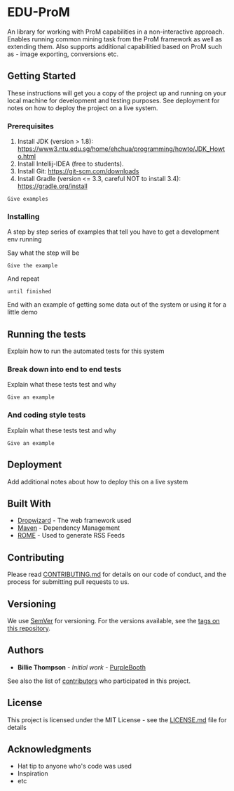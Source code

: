# EDU-ProM

An library for working with ProM capabilities in a non-interactive approach. Enables running common mining task from the ProM framework as well as extending them. Also supports additional capabilitied based on ProM such as - image exporting, conversions etc.

## Getting Started

These instructions will get you a copy of the project up and running on your local machine for development and testing purposes. See deployment for notes on how to deploy the project on a live system.

### Prerequisites

1.	Install JDK (version > 1.8): https://www3.ntu.edu.sg/home/ehchua/programming/howto/JDK_Howto.html
2.	Install Intellij-IDEA (free to students).
3.	Install Git: https://git-scm.com/downloads
4.	Install Gradle (version <= 3.3, careful NOT to install 3.4): https://gradle.org/install


```
Give examples
```

### Installing

A step by step series of examples that tell you have to get a development env running

Say what the step will be

```
Give the example
```

And repeat

```
until finished
```

End with an example of getting some data out of the system or using it for a little demo

## Running the tests

Explain how to run the automated tests for this system

### Break down into end to end tests

Explain what these tests test and why

```
Give an example
```

### And coding style tests

Explain what these tests test and why

```
Give an example
```

## Deployment

Add additional notes about how to deploy this on a live system

## Built With

* [Dropwizard](http://www.dropwizard.io/1.0.2/docs/) - The web framework used
* [Maven](https://maven.apache.org/) - Dependency Management
* [ROME](https://rometools.github.io/rome/) - Used to generate RSS Feeds

## Contributing

Please read [CONTRIBUTING.md](https://gist.github.com/PurpleBooth/b24679402957c63ec426) for details on our code of conduct, and the process for submitting pull requests to us.

## Versioning

We use [SemVer](http://semver.org/) for versioning. For the versions available, see the [tags on this repository](https://github.com/your/project/tags). 

## Authors

* **Billie Thompson** - *Initial work* - [PurpleBooth](https://github.com/PurpleBooth)

See also the list of [contributors](https://github.com/your/project/contributors) who participated in this project.

## License

This project is licensed under the MIT License - see the [LICENSE.md](LICENSE.md) file for details

## Acknowledgments

* Hat tip to anyone who's code was used
* Inspiration
* etc
